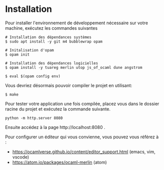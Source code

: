 # Installation

Pour installer l'environnement de développement nécessaire sur votre
machine, exécutez les commandes suivantes

```
# Installation des dépendances systèmes
$ sudo apt install -y git m4 bubblewrap opam

# Initalisation d'opam
$ opam init

# Installation des dépendances logicielles
$ opam install -y tuareg merlin utop js_of_ocaml dune angstrom

$ eval $(opam config env)
```

Vous devriez désormais pouvoir compiler le projet en utilisant:
```
$ make
```

Pour tester votre application une fois compilée, placez vous dans le dossier
racine du projet et exécutez la commande suivante.
```
python -m http.server 8080
```
Ensuite accédez à la page http://localhost:8080 .


Pour configurer un éditeur qui vous convienne, vous pouvez vous
référez à :
- https://ocamlverse.github.io/content/editor_support.html (emacs, vim, vscode)
- https://atom.io/packages/ocaml-merlin (atom)

